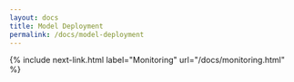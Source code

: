 ```yaml
---
layout: docs
title: Model Deployment
permalink: /docs/model-deployment
---
```



{% include next-link.html label="Monitoring" url="/docs/monitoring.html" %}
